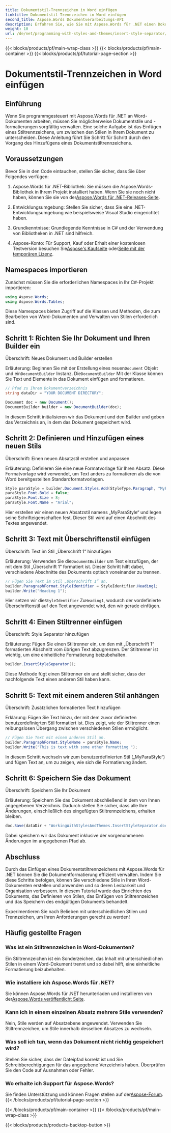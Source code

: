 ```yaml
---
title: Dokumentstil-Trennzeichen in Word einfügen
linktitle: Dokumentstil-Trennzeichen in Word einfügen
second_title: Aspose.Words Dokumentverarbeitungs-API
description: Erfahren Sie, wie Sie mit Aspose.Words für .NET einen Dokumentstil-Trennzeichen in Word einfügen. Dieses Handbuch enthält Anweisungen und Tipps zum Verwalten von Dokumentstilen.
weight: 10
url: /de/net/programming-with-styles-and-themes/insert-style-separator/
---
```


{{< blocks/products/pf/main-wrap-class >}}
{{< blocks/products/pf/main-container >}}
{{< blocks/products/pf/tutorial-page-section >}}

# Dokumentstil-Trennzeichen in Word einfügen

## Einführung

Wenn Sie programmgesteuert mit Aspose.Words für .NET an Word-Dokumenten arbeiten, müssen Sie möglicherweise Dokumentstile und -formatierungen sorgfältig verwalten. Eine solche Aufgabe ist das Einfügen eines Stiltrennzeichens, um zwischen den Stilen in Ihrem Dokument zu unterscheiden. Diese Anleitung führt Sie Schritt für Schritt durch den Vorgang des Hinzufügens eines Dokumentstiltrennzeichens.

## Voraussetzungen

Bevor Sie in den Code eintauchen, stellen Sie sicher, dass Sie über Folgendes verfügen:

1.  Aspose.Words für .NET-Bibliothek: Sie müssen die Aspose.Words-Bibliothek in Ihrem Projekt installiert haben. Wenn Sie sie noch nicht haben, können Sie sie von der[Aspose.Words für .NET-Releases-Seite](https://releases.aspose.com/words/net/).
   
2. Entwicklungsumgebung: Stellen Sie sicher, dass Sie eine .NET-Entwicklungsumgebung wie beispielsweise Visual Studio eingerichtet haben.

3. Grundkenntnisse: Grundlegende Kenntnisse in C# und der Verwendung von Bibliotheken in .NET sind hilfreich.

4.  Aspose-Konto: Für Support, Kauf oder Erhalt einer kostenlosen Testversion besuchen Sie[Aspose's Kaufseite](https://purchase.aspose.com/buy) oder[Seite mit der temporären Lizenz](https://purchase.aspose.com/temporary-license/).

## Namespaces importieren

Zunächst müssen Sie die erforderlichen Namespaces in Ihr C#-Projekt importieren:

```csharp
using Aspose.Words;
using Aspose.Words.Tables;
```

Diese Namespaces bieten Zugriff auf die Klassen und Methoden, die zum Bearbeiten von Word-Dokumenten und Verwalten von Stilen erforderlich sind.

## Schritt 1: Richten Sie Ihr Dokument und Ihren Builder ein

Überschrift: Neues Dokument und Builder erstellen

 Erläuterung: Beginnen Sie mit der Erstellung eines neuen`Document` Objekt und ein`DocumentBuilder` Instanz. Die`DocumentBuilder` Mit der Klasse können Sie Text und Elemente in das Dokument einfügen und formatieren.

```csharp
// Pfad zu Ihrem Dokumentverzeichnis
string dataDir = "YOUR DOCUMENT DIRECTORY"; 

Document doc = new Document();
DocumentBuilder builder = new DocumentBuilder(doc);
```

In diesem Schritt initialisieren wir das Dokument und den Builder und geben das Verzeichnis an, in dem das Dokument gespeichert wird.

## Schritt 2: Definieren und Hinzufügen eines neuen Stils

Überschrift: Einen neuen Absatzstil erstellen und anpassen

Erläuterung: Definieren Sie eine neue Formatvorlage für Ihren Absatz. Diese Formatvorlage wird verwendet, um Text anders zu formatieren als die von Word bereitgestellten Standardformatvorlagen.

```csharp
Style paraStyle = builder.Document.Styles.Add(StyleType.Paragraph, "MyParaStyle");
paraStyle.Font.Bold = false;
paraStyle.Font.Size = 8;
paraStyle.Font.Name = "Arial";
```

Hier erstellen wir einen neuen Absatzstil namens „MyParaStyle“ und legen seine Schrifteigenschaften fest. Dieser Stil wird auf einen Abschnitt des Textes angewendet.

## Schritt 3: Text mit Überschriftenstil einfügen

Überschrift: Text im Stil „Überschrift 1“ hinzufügen

 Erläuterung: Verwenden Sie die`DocumentBuilder` um Text einzufügen, der mit dem Stil „Überschrift 1“ formatiert ist. Dieser Schritt hilft dabei, verschiedene Abschnitte des Dokuments optisch voneinander zu trennen.

```csharp
// Fügen Sie Text im Stil „Überschrift 1“ an.
builder.ParagraphFormat.StyleIdentifier = StyleIdentifier.Heading1;
builder.Write("Heading 1");
```

Hier setzen wir die`StyleIdentifier` Zu`Heading1`, wodurch der vordefinierte Überschriftenstil auf den Text angewendet wird, den wir gerade einfügen.

## Schritt 4: Einen Stiltrenner einfügen

Überschrift: Style Separator hinzufügen

Erläuterung: Fügen Sie einen Stiltrenner ein, um den mit „Überschrift 1“ formatierten Abschnitt vom übrigen Text abzugrenzen. Der Stiltrenner ist wichtig, um eine einheitliche Formatierung beizubehalten.

```csharp
builder.InsertStyleSeparator();
```

Diese Methode fügt einen Stiltrenner ein und stellt sicher, dass der nachfolgende Text einen anderen Stil haben kann.

## Schritt 5: Text mit einem anderen Stil anhängen

Überschrift: Zusätzlichen formatierten Text hinzufügen

Erklärung: Fügen Sie Text hinzu, der mit dem zuvor definierten benutzerdefinierten Stil formatiert ist. Dies zeigt, wie der Stiltrenner einen reibungslosen Übergang zwischen verschiedenen Stilen ermöglicht.

```csharp
// Fügen Sie Text mit einem anderen Stil an.
builder.ParagraphFormat.StyleName = paraStyle.Name;
builder.Write("This is text with some other formatting ");
```

In diesem Schritt wechseln wir zum benutzerdefinierten Stil („MyParaStyle“) und fügen Text an, um zu zeigen, wie sich die Formatierung ändert.

## Schritt 6: Speichern Sie das Dokument

Überschrift: Speichern Sie Ihr Dokument

Erläuterung: Speichern Sie das Dokument abschließend in dem von Ihnen angegebenen Verzeichnis. Dadurch stellen Sie sicher, dass alle Ihre Änderungen, einschließlich des eingefügten Stiltrennzeichens, erhalten bleiben.

```csharp
doc.Save(dataDir + "WorkingWithStylesAndThemes.InsertStyleSeparator.docx");
```

Dabei speichern wir das Dokument inklusive der vorgenommenen Änderungen im angegebenen Pfad ab.

## Abschluss

Durch das Einfügen eines Dokumentstiltrennzeichens mit Aspose.Words für .NET können Sie die Dokumentformatierung effizient verwalten. Indem Sie diese Schritte befolgen, können Sie verschiedene Stile in Ihren Word-Dokumenten erstellen und anwenden und so deren Lesbarkeit und Organisation verbessern. In diesem Tutorial wurde das Einrichten des Dokuments, das Definieren von Stilen, das Einfügen von Stiltrennzeichen und das Speichern des endgültigen Dokuments behandelt. 

Experimentieren Sie nach Belieben mit unterschiedlichen Stilen und Trennzeichen, um Ihren Anforderungen gerecht zu werden!

## Häufig gestellte Fragen

### Was ist ein Stiltrennzeichen in Word-Dokumenten?
Ein Stiltrennzeichen ist ein Sonderzeichen, das Inhalt mit unterschiedlichen Stilen in einem Word-Dokument trennt und so dabei hilft, eine einheitliche Formatierung beizubehalten.

### Wie installiere ich Aspose.Words für .NET?
 Sie können Aspose.Words für .NET herunterladen und installieren von der[Aspose.Words veröffentlicht Seite](https://releases.aspose.com/words/net/).

### Kann ich in einem einzelnen Absatz mehrere Stile verwenden?
Nein, Stile werden auf Absatzebene angewendet. Verwenden Sie Stiltrennzeichen, um Stile innerhalb desselben Absatzes zu wechseln.

### Was soll ich tun, wenn das Dokument nicht richtig gespeichert wird?
Stellen Sie sicher, dass der Dateipfad korrekt ist und Sie Schreibberechtigungen für das angegebene Verzeichnis haben. Überprüfen Sie den Code auf Ausnahmen oder Fehler.

### Wo erhalte ich Support für Aspose.Words?
 Sie finden Unterstützung und können Fragen stellen auf der[Aspose-Forum](https://forum.aspose.com/c/words/8).
{{< /blocks/products/pf/tutorial-page-section >}}

{{< /blocks/products/pf/main-container >}}
{{< /blocks/products/pf/main-wrap-class >}}

{{< blocks/products/products-backtop-button >}}
